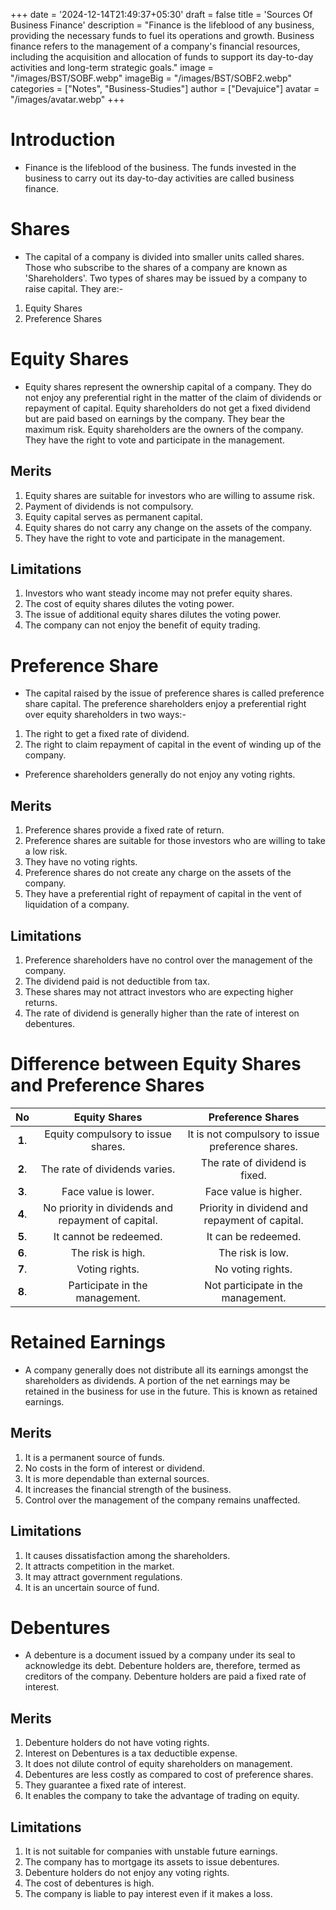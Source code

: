 +++
date = '2024-12-14T21:49:37+05:30'
draft = false
title = 'Sources Of Business Finance'
description = "Finance is the lifeblood of any business, providing the necessary funds to fuel its operations and growth. Business finance refers to the management of a company's financial resources, including the acquisition and allocation of funds to support its day-to-day activities and long-term strategic goals."
image = "/images/BST/SOBF.webp"
imageBig = "/images/BST/SOBF2.webp"
categories = ["Notes", "Business-Studies"]
author = ["Devajuice"]
avatar = "/images/avatar.webp"
+++
# Introduction

- Finance is the lifeblood of the business. The funds invested in the business to carry out its day-to-day activities are called business finance.

# Shares

- The capital of a company is divided into smaller units called shares. Those who subscribe to the shares of a company are known as 'Shareholders'. Two types of shares may be issued by a company to raise capital. They are:-

 1. Equity Shares
 2. Preference Shares

# Equity Shares

- Equity shares represent the ownership capital of a company. They do not enjoy any preferential right in the matter of the claim of dividends or repayment of capital. Equity shareholders do not get a fixed dividend but are paid based on earnings by the company. They bear the maximum risk. Equity shareholders are the owners of the company. They have the right to vote and participate in the management.

## Merits

1. Equity shares are suitable for investors who are willing to assume risk.
2. Payment of dividends is not compulsory.
3. Equity capital serves as permanent capital.
4. Equity shares do not carry any change on the assets of the company.
5. They have the right to vote and participate in the management.

## Limitations

1. Investors who want steady income may not prefer equity shares.
2. The cost of equity shares dilutes the voting power.
3. The issue of additional equity shares dilutes the voting power.
4. The company can not enjoy the benefit of equity trading.

# Preference Share

- The capital raised by the issue of preference shares is called preference share capital. The preference shareholders enjoy a preferential right over equity shareholders in two ways:-

 1. The right to get a fixed rate of dividend.
 2. The right to claim repayment of capital in the event of winding up of the company.

- Preference shareholders generally do not enjoy any voting rights.

## Merits

1. Preference shares provide a fixed rate of return.
2. Preference shares are suitable for those investors who are willing to take a low risk.
3. They have no voting rights.
4. Preference shares do not create any charge on the assets of the company.
5. They have a preferential right of repayment of capital in the vent of liquidation of a company.

## Limitations

1. Preference shareholders have no control over the management of the company.
2. The dividend paid is not deductible from tax.
3. These shares may not attract investors who are expecting higher returns.
4. The rate of dividend is generally higher than the rate of interest on debentures.

# Difference between Equity Shares and Preference Shares

| No  |                   Equity Shares                    |                Preference Shares                 |
| :-: | :------------------------------------------------: | :----------------------------------------------: |
| **1**.  |         Equity compulsory to issue shares.         | It is not compulsory to issue preference shares. |
| **2**.  |           The rate of dividends varies.            |          The rate of dividend is fixed.          |
| **3**.  |                Face value is lower.                |              Face value is higher.               |
| **4**.  | No priority in dividends and repayment of capital. |  Priority in dividend and repayment of capital.  |
| **5**.  |               It cannot be redeemed.               |               It can be redeemed.                |
| **6**.  |                 The risk is high.                  |                 The risk is low.                 |
| **7**.  |                   Voting rights.                   |                No voting rights.                 |
| **8**.  |           Participate in the management.           |        Not participate in the management.        |

# Retained Earnings

- A company generally does not distribute all its earnings amongst the shareholders as dividends. A portion of the net earnings may be retained in the business for use in the future. This is known as retained earnings.

## Merits

1. It is a permanent source of funds.
2. No costs in the form of interest or dividend.
3. It is more dependable than external sources.
4. It increases the financial strength of the business.
5. Control over the management of the company remains unaffected.

## Limitations

1. It causes dissatisfaction among the shareholders.
2. It attracts competition in the market.
3. It may attract government regulations.
4. It is an uncertain source of fund.

# Debentures

- A debenture is a document issued by a company under its seal to acknowledge its debt. Debenture holders are, therefore, termed as creditors of the company. Debenture holders are paid a fixed rate of interest.

## Merits

1. Debenture holders do not have voting rights.
2. Interest on Debentures is a tax deductible expense.
3. It does not dilute control of equity shareholders on management.
4. Debentures are less costly as compared to cost of preference shares.
5. They guarantee a fixed rate of interest.
6. It enables the company to take the advantage of trading on equity.

## Limitations

1. It is not suitable for companies with unstable future earnings.
2. The company has to mortgage its assets to issue debentures.
3. Debenture holders do not enjoy any voting rights.
4. The cost of debentures is high.
5. The company is liable to pay interest even if it makes a loss.

